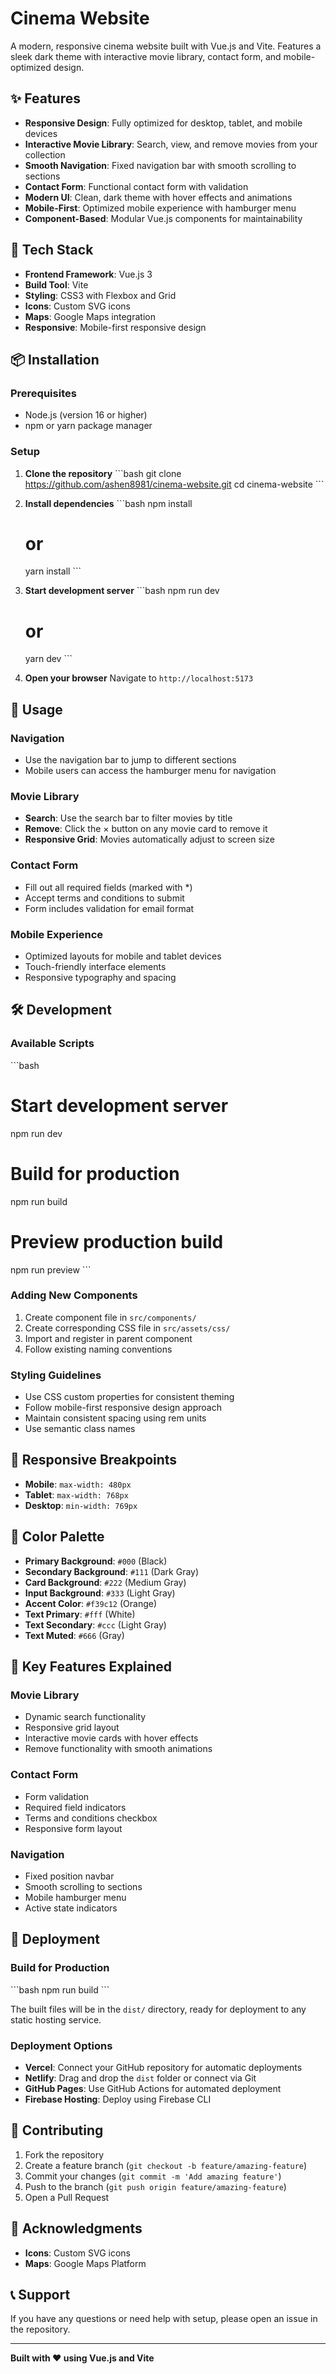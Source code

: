 # Cinema Website

A modern, responsive cinema website built with Vue.js and Vite. Features a sleek dark theme with interactive movie library, contact form, and mobile-optimized design.


## ✨ Features

- **Responsive Design**: Fully optimized for desktop, tablet, and mobile devices
- **Interactive Movie Library**: Search, view, and remove movies from your collection
- **Smooth Navigation**: Fixed navigation bar with smooth scrolling to sections
- **Contact Form**: Functional contact form with validation
- **Modern UI**: Clean, dark theme with hover effects and animations
- **Mobile-First**: Optimized mobile experience with hamburger menu
- **Component-Based**: Modular Vue.js components for maintainability

## 🚀 Tech Stack

- **Frontend Framework**: Vue.js 3
- **Build Tool**: Vite
- **Styling**: CSS3 with Flexbox and Grid
- **Icons**: Custom SVG icons
- **Maps**: Google Maps integration
- **Responsive**: Mobile-first responsive design

## 📦 Installation

### Prerequisites

- Node.js (version 16 or higher)
- npm or yarn package manager

### Setup

1. **Clone the repository**
   \`\`\`bash
   git clone https://github.com/ashen8981/cinema-website.git
   cd cinema-website
   \`\`\`

2. **Install dependencies**
   \`\`\`bash
   npm install
   # or
   yarn install
   \`\`\`

3. **Start development server**
   \`\`\`bash
   npm run dev
   # or
   yarn dev
   \`\`\`

4. **Open your browser**
   Navigate to `http://localhost:5173`

## 🎯 Usage

### Navigation
- Use the navigation bar to jump to different sections
- Mobile users can access the hamburger menu for navigation

### Movie Library
- **Search**: Use the search bar to filter movies by title
- **Remove**: Click the × button on any movie card to remove it
- **Responsive Grid**: Movies automatically adjust to screen size

### Contact Form
- Fill out all required fields (marked with *)
- Accept terms and conditions to submit
- Form includes validation for email format

### Mobile Experience
- Optimized layouts for mobile and tablet devices
- Touch-friendly interface elements
- Responsive typography and spacing

## 🛠️ Development

### Available Scripts

\`\`\`bash
# Start development server
npm run dev

# Build for production
npm run build

# Preview production build
npm run preview
\`\`\`

### Adding New Components

1. Create component file in `src/components/`
2. Create corresponding CSS file in `src/assets/css/`
3. Import and register in parent component
4. Follow existing naming conventions

### Styling Guidelines

- Use CSS custom properties for consistent theming
- Follow mobile-first responsive design approach
- Maintain consistent spacing using rem units
- Use semantic class names

## 📱 Responsive Breakpoints

- **Mobile**: `max-width: 480px`
- **Tablet**: `max-width: 768px`
- **Desktop**: `min-width: 769px`

## 🎨 Color Palette

- **Primary Background**: `#000` (Black)
- **Secondary Background**: `#111` (Dark Gray)
- **Card Background**: `#222` (Medium Gray)
- **Input Background**: `#333` (Light Gray)
- **Accent Color**: `#f39c12` (Orange)
- **Text Primary**: `#fff` (White)
- **Text Secondary**: `#ccc` (Light Gray)
- **Text Muted**: `#666` (Gray)

## 🌟 Key Features Explained

### Movie Library
- Dynamic search functionality
- Responsive grid layout
- Interactive movie cards with hover effects
- Remove functionality with smooth animations

### Contact Form
- Form validation
- Required field indicators
- Terms and conditions checkbox
- Responsive form layout

### Navigation
- Fixed position navbar
- Smooth scrolling to sections
- Mobile hamburger menu
- Active state indicators

## 🚀 Deployment

### Build for Production

\`\`\`bash
npm run build
\`\`\`

The built files will be in the `dist/` directory, ready for deployment to any static hosting service.

### Deployment Options

- **Vercel**: Connect your GitHub repository for automatic deployments
- **Netlify**: Drag and drop the `dist` folder or connect via Git
- **GitHub Pages**: Use GitHub Actions for automated deployment
- **Firebase Hosting**: Deploy using Firebase CLI

## 🤝 Contributing

1. Fork the repository
2. Create a feature branch (`git checkout -b feature/amazing-feature`)
3. Commit your changes (`git commit -m 'Add amazing feature'`)
4. Push to the branch (`git push origin feature/amazing-feature`)
5. Open a Pull Request

## 🙏 Acknowledgments

- **Icons**: Custom SVG icons
- **Maps**: Google Maps Platform

## 📞 Support

If you have any questions or need help with setup, please open an issue in the repository.

---

**Built with ❤️ using Vue.js and Vite**
